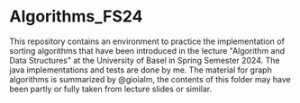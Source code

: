 # Algorithms_FS24
This repository contains an environment to practice the implementation of sorting algorithms that have been introduced in the lecture "Algorithm and Data Structures" at the University of Basel in Spring Semester 2024. The java implementations and tests are done by me.
The material for graph algorithms is summarized by @gioialm, the contents of this folder may have been partly or fully taken from lecture slides or similar. 
